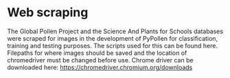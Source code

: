# Web scraping
The Global Pollen Project and the Science And Plants for Schools databases were scraped for images in the development of PyPollen for classification, training and testing purposes.
The scripts used for this can be found here. Filepaths for where images should be saved and the location of chromedriver must be changed before use.
Chrome driver can be downloaded here: https://chromedriver.chromium.org/downloads
